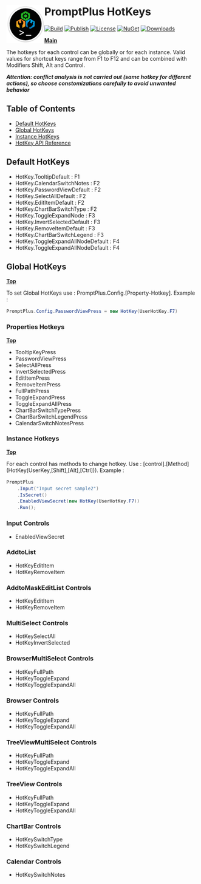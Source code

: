 ﻿# <img align="left" width="100" height="100" src="./images/icon.png">PromptPlus HotKeys

[![Build](https://github.com/FRACerqueira/PromptPlus/workflows/Build/badge.svg)](https://github.com/FRACerqueira/PromptPlus/actions/workflows/build.yml)
[![Publish](https://github.com/FRACerqueira/PromptPlus/actions/workflows/publish.yml/badge.svg)](https://github.com/FRACerqueira/PromptPlus/actions/workflows/publish.yml)
[![License](https://img.shields.io/github/license/FRACerqueira/PromptPlus)](https://github.com/FRACerqueira/PromptPlus/blob/master/LICENSE)
[![NuGet](https://img.shields.io/nuget/v/PromptPlus)](https://www.nuget.org/packages/PromptPlus/)
[![Downloads](https://img.shields.io/nuget/dt/PromptPlus)](https://www.nuget.org/packages/PromptPlus/)

[**Main**](index.md#table-of-contents)  

The hotkeys for each control can be  globally or for each instance. Valid values ​​for shortcut keys range from F1 to F12 and can be combined with Modifiers Shift, Alt and Control.

**_Attention: conflict analysis is not carried out (same hotkey for different actions), so choose constomizations carefully to avoid unwanted behavior_**

## Table of Contents

- [Default HotKeys](#default-hotKeys)
- [Global HotKeys](#global-hotKeys)
- [Instance HotKeys](#instance-hotKeys)
- [HotKey API Reference](./APIS/pplus.controls.hotkey.md)

## Default HotKeys

- HotKey.TooltipDefault : F1
- HotKey.CalendarSwitchNotes : F2
- HotKey.PasswordViewDefault : F2
- HotKey.SelectAllDefault : F2
- HotKey.EditItemDefault : F2
- HotKey.ChartBarSwitchType : F2
- HotKey.ToggleExpandNode : F3
- HotKey.InvertSelectedDefault : F3
- HotKey.RemoveItemDefault : F3
- HotKey.ChartBarSwitchLegend : F3
- HotKey.ToggleExpandAllNodeDefault : F4
- HotKey.ToggleExpandAllNodeDefault : F4

## Global HotKeys
[**Top**](#promptplus-hotkeys)

To set Global HotKeys use : PromptPlus.Config.[Property-Hotkey]. Example :

```csharp
PromptPlus.Config.PasswordViewPress = new HotKey(UserHotKey.F7)
```

### Properties Hotkeys
[**Top**](#promptplus-hotkeys)

- TooltipKeyPress
- PasswordViewPress
- SelectAllPress
- InvertSelectedPress
- EditItemPress
- RemoveItemPress
- FullPathPress
- ToggleExpandPress
- ToggleExpandAllPress
- ChartBarSwitchTypePress
- ChartBarSwitchLegendPress
- CalendarSwitchNotesPress


### Instance Hotkeys
[**Top**](#promptplus-hotkeys)

For each control has methods to change hotkey. Use : [control].\[Method\](HotKey(UserKey,[Shift],[Alt],[Ctrl])). Example :

```csharp
PromptPlus
    .Input("Input secret sample2")
    .IsSecret()
    .EnabledViewSecret(new HotKey(UserHotKey.F7))
    .Run();
```

### Input Controls

- EnabledViewSecret

### AddtoList

- HotKeyEditItem
- HotKeyRemoveItem

### AddtoMaskEditList Controls

- HotKeyEditItem
- HotKeyRemoveItem
 
### MultiSelect Controls

- HotKeySelectAll
- HotKeyInvertSelected

### BrowserMultiSelect Controls

- HotKeyFullPath
- HotKeyToggleExpand
- HotKeyToggleExpandAll

### Browser Controls

- HotKeyFullPath
- HotKeyToggleExpand
- HotKeyToggleExpandAll
 
### TreeViewMultiSelect Controls

- HotKeyFullPath
- HotKeyToggleExpand
- HotKeyToggleExpandAll

### TreeView Controls

- HotKeyFullPath
- HotKeyToggleExpand
- HotKeyToggleExpandAll
 
### ChartBar Controls

- HotKeySwitchType
- HotKeySwitchLegend

### Calendar Controls

- HotKeySwitchNotes

